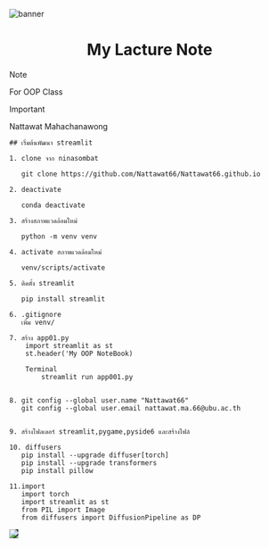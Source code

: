 
![banner](https://wallpapers.com/images/hd/tree-background-e7n2n1q2cshorl07.jpg)
<p align="center">


<h1 align="center">My Lacture Note</h1>


> [!NOTE]
> For OOP Class

> [!IMPORTANT]
> Nattawat Mahachanawong

```
## เริ่มต้นพัฒนา streamlit

1. clone จาก ninasombat

   git clone https://github.com/Nattawat66/Nattawat66.github.io

2. deactivate

   conda deactivate

3. สร้างสภาพแวดล้อมใหม่

   python -m venv venv

4. activate สภาพแวดล้อมใหม่

   venv/scripts/activate

5. ติดตั้ง streamlit

   pip install streamlit

6. .gitignore
   เพิ่ม venv/   

7. สร้าง app01.py
    import streamlit as st
    st.header('My OOP NoteBook)

    Terminal
        streamlit run app001.py


8. git config --global user.name "Nattawat66"
   git config --global user.email nattawat.ma.66@ubu.ac.th


9. สร้างโฟลเดอร์ streamlit,pygame,pyside6 และสร้างไฟล์   

10. diffusers
   pip install --upgrade diffuser[torch]
   pip install --upgrade transformers
   pip install pillow

11.import
   import torch
   import streamlit as st
   from PIL import Image
   from diffusers import DiffusionPipeline as DP   
```



<img src="https://media.giphy.com/media/v1.Y2lkPTc5MGI3NjExaDA5cnh5azF3NHF3aWQ2Ym84djduem5vem80dGpiNnN0bTg0dm9ubCZlcD12MV9pbnRlcm5hbF9naWZfYnlfaWQmY3Q9Zw/sJWNLTclcvVmw/giphy.gif" style="background-color:#2e3136" >
</p>







